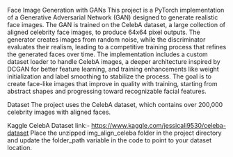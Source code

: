Face Image Generation with GANs
This project is a PyTorch implementation of a Generative Adversarial Network (GAN) designed to generate realistic face images. The GAN is trained on the CelebA dataset, a large collection of aligned celebrity face images, to produce 64x64 pixel outputs. The generator creates images from random noise, while the discriminator evaluates their realism, leading to a competitive training process that refines the generated faces over time.
The implementation includes a custom dataset loader to handle CelebA images, a deeper architecture inspired by DCGAN for better feature learning, and training enhancements like weight initialization and label smoothing to stabilize the process. The goal is to create face-like images that improve in quality with training, starting from abstract shapes and progressing toward recognizable facial features.

Dataset
The project uses the CelebA dataset, which contains over 200,000 celebrity images with aligned faces.

Kaggle CelebA Dataset link:- https://www.kaggle.com/jessicali9530/celeba-dataset
Place the unzipped img_align_celeba folder in the project directory and update the folder_path variable in the code to point to your dataset location.
